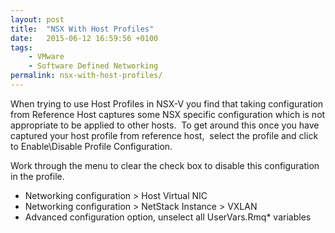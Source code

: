 ```yaml
---
layout: post
title:  "NSX With Host Profiles"
date:   2015-06-12 16:59:56 +0100
tags:
    - VMware
    - Software Defined Networking
permalink: nsx-with-host-profiles/
---
```

When trying to use Host Profiles in NSX-V you find that taking configuration from Reference Host captures some NSX specific configuration which is not appropriate to be applied to other hosts.  To get around this once you have captured your host profile from reference host,  select the profile and click to Enable\Disable Profile Configuration.

Work through the menu to clear the check box to disable this configuration in the profile.
<ul>
	<li>Networking configuration &gt; Host Virtual NIC</li>
	<li>Networking configuration &gt; NetStack Instance &gt; VXLAN</li>
	<li>Advanced configuration option, unselect all UserVars.Rmq* variables</li>
</ul>